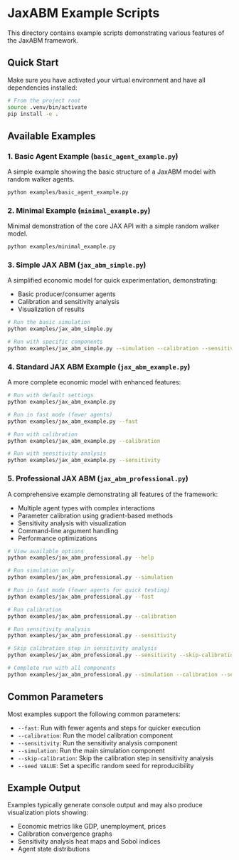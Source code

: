# JaxABM Example Scripts

This directory contains example scripts demonstrating various features of the JaxABM framework.

## Quick Start

Make sure you have activated your virtual environment and have all dependencies installed:

```bash
# From the project root
source .venv/bin/activate
pip install -e .
```

## Available Examples

### 1. Basic Agent Example (`basic_agent_example.py`)

A simple example showing the basic structure of a JaxABM model with random walker agents.

```bash
python examples/basic_agent_example.py
```

### 2. Minimal Example (`minimal_example.py`)

Minimal demonstration of the core JAX API with a simple random walker model.

```bash
python examples/minimal_example.py
```

### 3. Simple JAX ABM (`jax_abm_simple.py`)

A simplified economic model for quick experimentation, demonstrating:
- Basic producer/consumer agents
- Calibration and sensitivity analysis
- Visualization of results

```bash
# Run the basic simulation
python examples/jax_abm_simple.py

# Run with specific components
python examples/jax_abm_simple.py --simulation --calibration --sensitivity
```

### 4. Standard JAX ABM Example (`jax_abm_example.py`)

A more complete economic model with enhanced features:

```bash
# Run with default settings
python examples/jax_abm_example.py

# Run in fast mode (fewer agents)
python examples/jax_abm_example.py --fast

# Run with calibration
python examples/jax_abm_example.py --calibration

# Run with sensitivity analysis
python examples/jax_abm_example.py --sensitivity
```

### 5. Professional JAX ABM (`jax_abm_professional.py`)

A comprehensive example demonstrating all features of the framework:
- Multiple agent types with complex interactions
- Parameter calibration using gradient-based methods
- Sensitivity analysis with visualization
- Command-line argument handling
- Performance optimizations

```bash
# View available options
python examples/jax_abm_professional.py --help

# Run simulation only
python examples/jax_abm_professional.py --simulation

# Run in fast mode (fewer agents for quick testing)
python examples/jax_abm_professional.py --fast

# Run calibration
python examples/jax_abm_professional.py --calibration

# Run sensitivity analysis
python examples/jax_abm_professional.py --sensitivity

# Skip calibration step in sensitivity analysis
python examples/jax_abm_professional.py --sensitivity --skip-calibration

# Complete run with all components
python examples/jax_abm_professional.py --simulation --calibration --sensitivity --fast
```

## Common Parameters

Most examples support the following common parameters:

- `--fast`: Run with fewer agents and steps for quicker execution
- `--calibration`: Run the model calibration component
- `--sensitivity`: Run the sensitivity analysis component
- `--simulation`: Run the main simulation component
- `--skip-calibration`: Skip the calibration step in sensitivity analysis
- `--seed VALUE`: Set a specific random seed for reproducibility

## Example Output

Examples typically generate console output and may also produce visualization plots showing:
- Economic metrics like GDP, unemployment, prices
- Calibration convergence graphs
- Sensitivity analysis heat maps and Sobol indices
- Agent state distributions 